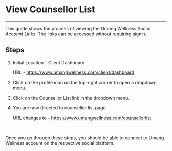 # View Counsellor List

---

This guide shows the process of viewing the Umang Wellness _Social Account Links_.
The links can be accessed without requiring signin.

## Steps

1. Initial Location - Client Dashboard

    URL - https://www.umangwellness.com/client/dashboard

2. Click on the profile icon on the top-right corner to open a dropdown menu.

3. Click on the Counsellor List link in the dropdown menu.

4. You are now directed to counsellor list page.

    URL changes to - https://www.umangwellness.com/counsellorlist

    <br/>

Once you go through these steps, you should be able to connect to Umang Wellness account on the respective social platform.